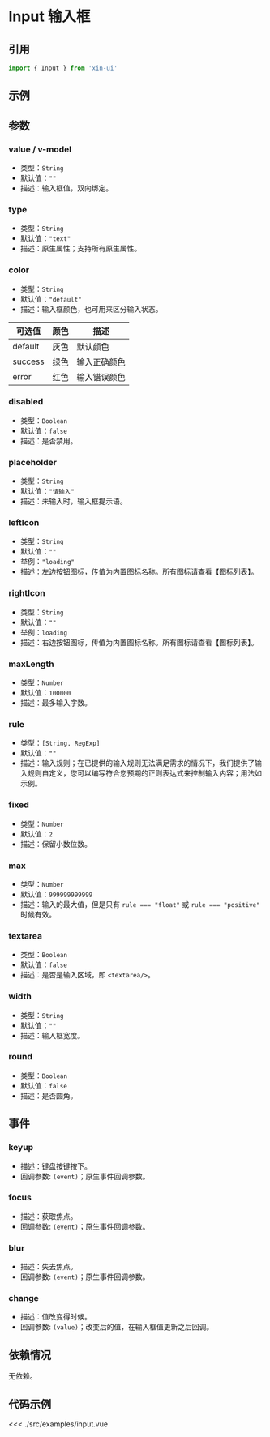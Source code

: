 # Input 输入框

## 引用
```js
import { Input } from 'xin-ui'
```

## 示例
<example-input/>

## 参数

### value / v-model

* 类型：`String`
* 默认值：`""`
* 描述：输入框值，双向绑定。

### type

* 类型：`String`
* 默认值：`"text"`
* 描述：原生属性；支持所有原生属性。

### color

* 类型：`String`
* 默认值：`"default"`
* 描述：输入框颜色，也可用来区分输入状态。

| 可选值 | 颜色 | 描述 |
| - | - | - |
| default | 灰色 | 默认颜色 |
| success | 绿色 | 输入正确颜色 |
| error | 红色 | 输入错误颜色 |

### disabled

* 类型：`Boolean`
* 默认值：`false`
* 描述：是否禁用。

### placeholder

* 类型：`String`
* 默认值：`"请输入"`
* 描述：未输入时，输入框提示语。

### leftIcon

* 类型：`String`
* 默认值：`""`
* 举例：`"loading"`
* 描述：左边按钮图标，传值为内置图标名称。所有图标请查看【图标列表】。

### rightIcon

* 类型：`String`
* 默认值：`""`
* 举例：`loading`
* 描述：右边按钮图标，传值为内置图标名称。所有图标请查看【图标列表】。

### maxLength

* 类型：`Number`
* 默认值：`100000`
* 描述：最多输入字数。

### rule

* 类型：`[String, RegExp]`
* 默认值：`""`
* 描述：输入规则；在已提供的输入规则无法满足需求的情况下，我们提供了输入规则自定义，您可以编写符合您预期的正则表达式来控制输入内容；用法如示例。

### fixed

* 类型：`Number`
* 默认值：`2`
* 描述：保留小数位数。

### max

* 类型：`Number`
* 默认值：`999999999999`
* 描述：输入的最大值，但是只有 `rule === "float"` 或 `rule === "positive"` 时候有效。

### textarea

* 类型：`Boolean`
* 默认值：`false`
* 描述：是否是输入区域，即 `<textarea/>`。

### width

* 类型：`String`
* 默认值：`""`
* 描述：输入框宽度。

### round

* 类型：`Boolean`
* 默认值：`false`
* 描述：是否圆角。

## 事件

### keyup
* 描述：键盘按键按下。
* 回调参数: `(event)`；原生事件回调参数。

### focus
* 描述：获取焦点。
* 回调参数: `(event)`；原生事件回调参数。

### blur
* 描述：失去焦点。
* 回调参数: `(event)`；原生事件回调参数。

### change
* 描述：值改变得时候。
* 回调参数: `(value)`；改变后的值，在输入框值更新之后回调。

## 依赖情况

无依赖。

## 代码示例
<<< ./src/examples/input.vue






